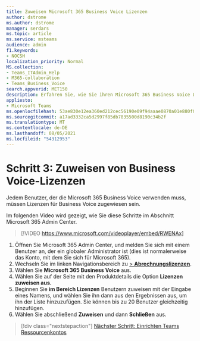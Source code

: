 ```yaml
---
title: Zuweisen Microsoft 365 Business Voice Lizenzen
author: dstrome
ms.author: dstrome
manager: serdars
ms.topic: article
ms.service: msteams
audience: admin
f1.keywords:
- NOCSH
localization_priority: Normal
MS.collection:
- Teams_ITAdmin_Help
- M365-collaboration
- Teams_Business_Voice
search.appverid: MET150
description: Erfahren Sie, wie Sie ihren Microsoft 365 Business Voice Lizenzen zuweisen.
appliesto:
- Microsoft Teams
ms.openlocfilehash: 53ae830e12ea360ed212cec56190e09f94aaae0870a01e880f0f1872a996e56b
ms.sourcegitcommit: a17ad3332ca5d2997f85db7835500d8190c34b2f
ms.translationtype: MT
ms.contentlocale: de-DE
ms.lasthandoff: 08/05/2021
ms.locfileid: "54312953"
---
```

# <a name="step-3-assign-business-voice-licenses"></a>Schritt 3: Zuweisen von Business Voice-Lizenzen

Jedem Benutzer, der die Microsoft 365 Business Voice verwenden muss, müssen Lizenzen für Business Voice zugewiesen sein.

Im folgenden Video wird gezeigt, wie Sie diese Schritte im Abschnitt Microsoft 365 Admin Center.

> [!VIDEO https://www.microsoft.com/videoplayer/embed/RWENAx]

1. Öffnen Sie Microsoft 365 Admin Center, und melden Sie sich mit einem Benutzer an, der ein globaler Administrator ist (dies ist normalerweise das Konto, mit dem Sie sich für Microsoft 365).
1. Wechseln Sie im linken Navigationsbereich zu <a href="https://go.microsoft.com/fwlink/p/?linkid=842264" target="_blank">  >  **Abrechnungslizenzen**</a>.
1. Wählen Sie **Microsoft 365 Business Voice** aus.
1. Wählen Sie auf der Seite mit den Produktdetails die Option **Lizenzen zuweisen aus.**
1. Beginnen Sie **im Bereich Lizenzen** Benutzern zuweisen mit der Eingabe eines Namens, und wählen Sie ihn dann aus den Ergebnissen aus, um ihn der Liste hinzuzufügen. Sie können bis zu 20 Benutzer gleichzeitig hinzufügen.
1. Wählen Sie abschließend **Zuweisen** und dann **Schließen** aus.



> [!div class="nextstepaction"]
> [Nächster Schritt: Einrichten Teams Ressourcenkontos](set-up-resource-account.md)
